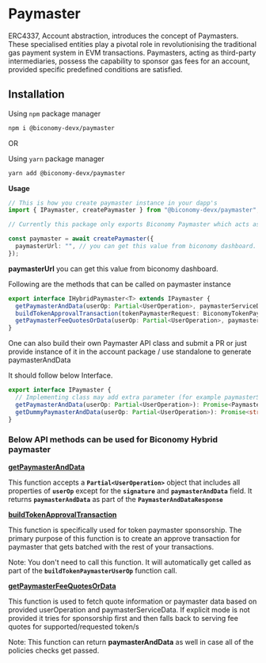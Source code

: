 # **Paymaster**

ERC4337, Account abstraction, introduces the concept of Paymasters. These specialised entities play a pivotal role in revolutionising the traditional gas payment system in EVM transactions. Paymasters, acting as third-party intermediaries, possess the capability to sponsor gas fees for an account, provided specific predefined conditions are satisfied.

## Installation

Using `npm` package manager

```bash
npm i @biconomy-devx/paymaster
```

OR

Using `yarn` package manager

```bash
yarn add @biconomy-devx/paymaster
```

**Usage**

```typescript
// This is how you create paymaster instance in your dapp's
import { IPaymaster, createPaymaster } from "@biconomy-devx/paymaster";

// Currently this package only exports Biconomy Paymaster which acts as a Hybrid paymaster for gas abstraction. You can sponsor user transactions but can also make users pay gas in supported ERC20 tokens.

const paymaster = await createPaymaster({
  paymasterUrl: "", // you can get this value from biconomy dashboard. https://dashboard.biconomy.io
});
```

**paymasterUrl** you can get this value from biconomy dashboard.

Following are the methods that can be called on paymaster instance

```typescript
export interface IHybridPaymaster<T> extends IPaymaster {
  getPaymasterAndData(userOp: Partial<UserOperation>, paymasterServiceData?: T): Promise<PaymasterAndDataResponse>;
  buildTokenApprovalTransaction(tokenPaymasterRequest: BiconomyTokenPaymasterRequest): Promise<Transaction>;
  getPaymasterFeeQuotesOrData(userOp: Partial<UserOperation>, paymasterServiceData: FeeQuotesOrDataDto): Promise<FeeQuotesOrDataResponse>;
}
```

One can also build their own Paymaster API class and submit a PR or just provide instance of it in the account package / use standalone to generate paymasterAndData

It should follow below Interface.

```typescript
export interface IPaymaster {
  // Implementing class may add extra parameter (for example paymasterServiceData with it's own type) in below function signature
  getPaymasterAndData(userOp: Partial<UserOperation>): Promise<PaymasterAndDataResponse>;
  getDummyPaymasterAndData(userOp: Partial<UserOperation>): Promise<string>;
}
```

### Below API methods can be used for Biconomy Hybrid paymaster

**[getPaymasterAndData](https://bcnmy.github.io/biconomy-client-sdk/classes/Paymaster.html#getPaymasterAndData)**

This function accepts a **`Partial<UserOperation>`** object that includes all properties of **`userOp`** except for the **`signature`** and **`paymasterAndData`** field. It returns **`paymasterAndData`** as part of the **`PaymasterAndDataResponse`**

**[buildTokenApprovalTransaction](https://bcnmy.github.io/biconomy-client-sdk/classes/Paymaster.html#buildTokenApprovalTransaction)**

This function is specifically used for token paymaster sponsorship. The primary purpose of this function is to create an approve transaction for paymaster that gets batched with the rest of your transactions.

Note: You don't need to call this function. It will automatically get called as part of the **`buildTokenPaymasterUserOp`** function call.

**[getPaymasterFeeQuotesOrData](https://bcnmy.github.io/biconomy-client-sdk/classes/Paymaster.html#getPaymasterFeeQuotesOrData)**

This function is used to fetch quote information or paymaster data based on provided userOperation and paymasterServiceData. If explicit mode is not provided it tries for sponsorship first and then falls back to serving fee quotes for supported/requested token/s

Note: This function can return **paymasterAndData** as well in case all of the policies checks get passed.

